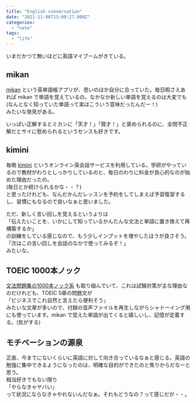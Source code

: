 ```yaml
---
title: "English conversation"
date: "2021-11-06T13:00:27.000Z"
categories: 
  - "note"
tags:
  - "life"
---
```

いまだかつて無いほどに英語マイブームがきている。

## mikan

[mikan](https://mikan.link/) という英単語帳アプリが、思いのほか自分に合っていた。毎日暇さえあれば mikan で単語を覚えているの。なかなか新しい単語を覚えるのは大変でも  
(なんとなく知っていた単語って実はこういう意味だったんだー！)  
みたいな発見がある。  
  
いっぱい正解するとミカンに「天才！」「賢才！」と褒められるのに、全問不正解だとサイに慰められるというセンスも好きです。  

## kimini

毎晩 [kimini](https://kimini.online/) というオンライン英会話サービスを利用している。学研がやっているので教材がわりとしっかりしているのと、毎日のわりに料金が良心的なのが始めた理由だったの。  
(毎日とか続けられるかな・・？)  
と思ったけれども、なんだかんだレッスンを予約をしてしまえば予習復習するし、習慣にもなるので良いなぁと思いました。  

ただ、新しく言い回しを覚えるというよりは  
「伝えたいことを、いかにして知っているかんたんな文法と単語に置き換えて再構築するか」  
の訓練をしている感じなので、もう少しインプットを増やしたほうが良さそう。  
「次はこの言い回しを会話のなかで使ってみるぞ！」  
みたいな。
  
## TOEIC 1000本ノック
  
[文法問題集の1000本ノック系](https://www.ask-books.com/978-4-86639-083-3/) も取り組んでいて、これは試験対策が主な理由なのだけれども、TOEIC 5章の問題文が  
「ビジネスでこれ自然と言えたら便利そう」  
みたいな文章が多いので、付録の音声ファイルを再生しながらシャドーイング用にも使っています。mikan で覚えた単語が出てくると嬉しいし、記憶が定着する。(気がする)

## モチベーションの源泉
  
正直、今までにないくらいに英語に対して向き合っているなぁと感じる。英語の勉強に集中できるようになったのは、明確な目的ができたのと焦りからだなーと思う。  
相当好きでもない限り  
「やらなきゃヤバい」  
って状況にならなきゃやれないんだなぁ。それもどうなの？って感じだが・・。


